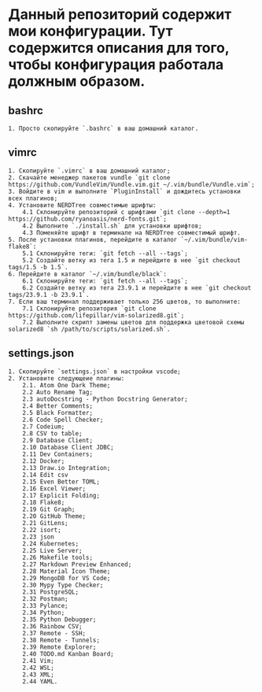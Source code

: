 # Данный репозиторий содержит мои конфигурации. Тут содержится описания для того, чтобы конфигурация работала должным образом.

## bashrc
    1. Просто скопируйте `.bashrc` в ваш домашний каталог.

## vimrc
    1. Скопируйте `.vimrc` в ваш домашний каталог;
    2. Скачайте менеджер пакетов vundle `git clone https://github.com/VundleVim/Vundle.vim.git ~/.vim/bundle/Vundle.vim`;
    3. Войдите в vim и выполните `PluginInstall` и дождитесь установки всех плагинов;
    4. Установите NERDTree совместимые шрифты:
        4.1 Склонируйте репозиторий с шрифтами `git clone --depth=1 https://github.com/ryanoasis/nerd-fonts.git`;
        4.2 Выполните `./install.sh` для установки шрифтов;
        4.3 Поменяйте шрифт в терминале на NERDTree совместимый шрифт.
    5. После установки плагинов, перейдите в каталог `~/.vim/bundle/vim-flake8`:
        5.1 Склонируйте теги: `git fetch --all --tags`;
        5.2 Создайте ветку из тега 1.5 и перейдите в нее `git checkout tags/1.5 -b 1.5`.
    6. Перейдите в каталог `~/.vim/bundle/black`:
        6.1 Склонируйте теги: `git fetch --all --tags`;
        6.2 Создайте ветку из тега 23.9.1 и перейдите в нее `git checkout tags/23.9.1 -b 23.9.1`.
    7. Если ваш терминал поддерживает только 256 цветов, то выполните:
        7.1 Склонируйте репозитория `git clone https://github.com/lifepillar/vim-solarized8.git`;
        7.2 Выполните скрипт замены цветов для поддержка цветовой схемы solarized8 `sh /path/to/scripts/solarized.sh`.

## settings.json
    1. Скопируйте `settings.json` в настройки vscode;
    2. Установите следующеие плагины:
        2.1. Atom One Dark Theme;
        2.2 Auto Rename Tag;
        2.3 autoDocstring - Python Docstring Generator;
        2.4 Better Comments;
        2.5 Black Formatter;
        2.6 Code Spell Checker;
        2.7 Codeium;
        2.8 CSV to table;
        2.9 Database Client;
        2.10 Database Client JDBC;
        2.11 Dev Containers;
        2.12 Docker;
        2.13 Draw.io Integration;
        2.14 Edit csv
        2.15 Even Better TOML;
        2.16 Excel Viewer;
        2.17 Explicit Folding;
        2.18 Flake8;
        2.19 Git Graph;
        2.20 GitHub Theme;
        2.21 GitLens;
        2.22 isort;
        2.23 json
        2.24 Kubernetes;
        2.25 Live Server;
        2.26 Makefile tools;
        2.27 Markdown Preview Enhanced;
        2.28 Material Icon Theme;
        2.29 MongoDB for VS Code;
        2.30 Mypy Type Checker;
        2.31 PostgreSQL;
        2.32 Postman;
        2.33 Pylance;
        2.34 Python;
        2.35 Python Debugger;
        2.36 Rainbow CSV;
        2.37 Remote - SSH;
        2.38 Remote - Tunnels;
        2.39 Remote Explorer;
        2.40 TODO.md Kanban Board;
        2.41 Vim;
        2.42 WSL;
        2.43 XML;
        2.44 YAML.
